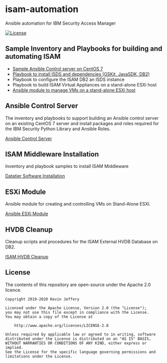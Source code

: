 # isam-automation
Ansible automation for IBM Security Access Manager

[![License](https://img.shields.io/badge/License-Apache%202.0-blue.svg)](https://opensource.org/licenses/Apache-2.0)
## Sample Inventory and Playbooks for building and automating ISAM
* [Sample Ansible Control server on CentOS 7](#ansible-control-server)
* [Playbook to install ISDS and dependencies (GSKit, JavaSDK, DB2)](#isam-middleware-installation)
* Playbook to configure the ISAM DB2 an ISDS instance
* Playbook to build ISAM Virtual Appliances on a stand-alone ESXi host
* [Ansible module to manage VMs on a stand-alone ESXi host](#esxi-module)

## Ansible Control Server
The inventory and playbooks to support building an Ansible control server on an existing CentOS 7 server and install packages and roles required for the IBM Security Python Library and Ansible Roles.

[Ansible Control Server](https://techlink.microknight.com/2019/06/23/ansible-control-system-for-isam/)

## ISAM Middleware Installation
Inventory and playbook samples to install ISAM Middleware

[Datatier Software Installation](https://techlink.microknight.com/2019/12/16/data-tier-software-installation/)

## ESXi Module
Ansible module for creating and controlling VMs on Stand-Alone ESXI.

[Ansible ESXi Module](https://techlink.microknight.com/2019/11/19/ansible-esxi-module/)

## HVDB Cleanup
Cleanup scripts and procedures for the ISAM External HVDB Database on DB2.

[ISAM HVDB Cleanup](https://techlink.microknight.com/2020/08/29/isam-hvdb-cleanup/)

## License

The contents of this repository are open-source under the Apache 2.0 licence.

```
Copyright 2019-2020 Kevin Jeffery

Licensed under the Apache License, Version 2.0 (the "License");
you may not use this file except in compliance with the License.
You may obtain a copy of the License at

    http://www.apache.org/licenses/LICENSE-2.0

Unless required by applicable law or agreed to in writing, software
distributed under the License is distributed on an "AS IS" BASIS,
WITHOUT WARRANTIES OR CONDITIONS OF ANY KIND, either express or implied.
See the License for the specific language governing permissions and
limitations under the License.
```